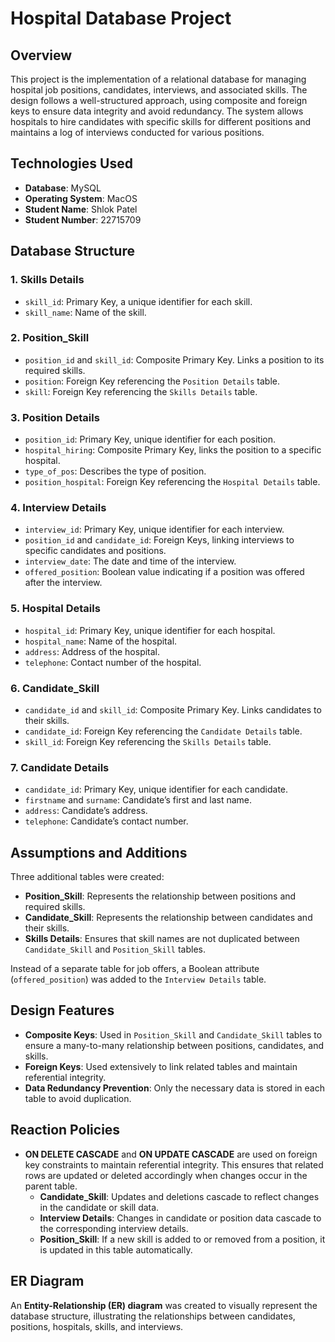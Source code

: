 # Hospital Database Project

## Overview
This project is the implementation of a relational database for managing hospital job positions, candidates, interviews, and associated skills. The design follows a well-structured approach, using composite and foreign keys to ensure data integrity and avoid redundancy. The system allows hospitals to hire candidates with specific skills for different positions and maintains a log of interviews conducted for various positions.

## Technologies Used
- **Database**: MySQL
- **Operating System**: MacOS
- **Student Name**: Shlok Patel
- **Student Number**: 22715709

## Database Structure

### 1. Skills Details
- `skill_id`: Primary Key, a unique identifier for each skill.
- `skill_name`: Name of the skill.

### 2. Position_Skill
- `position_id` and `skill_id`: Composite Primary Key. Links a position to its required skills.
- `position`: Foreign Key referencing the `Position Details` table.
- `skill`: Foreign Key referencing the `Skills Details` table.

### 3. Position Details
- `position_id`: Primary Key, unique identifier for each position.
- `hospital_hiring`: Composite Primary Key, links the position to a specific hospital.
- `type_of_pos`: Describes the type of position.
- `position_hospital`: Foreign Key referencing the `Hospital Details` table.

### 4. Interview Details
- `interview_id`: Primary Key, unique identifier for each interview.
- `position_id` and `candidate_id`: Foreign Keys, linking interviews to specific candidates and positions.
- `interview_date`: The date and time of the interview.
- `offered_position`: Boolean value indicating if a position was offered after the interview.

### 5. Hospital Details
- `hospital_id`: Primary Key, unique identifier for each hospital.
- `hospital_name`: Name of the hospital.
- `address`: Address of the hospital.
- `telephone`: Contact number of the hospital.

### 6. Candidate_Skill
- `candidate_id` and `skill_id`: Composite Primary Key. Links candidates to their skills.
- `candidate_id`: Foreign Key referencing the `Candidate Details` table.
- `skill_id`: Foreign Key referencing the `Skills Details` table.

### 7. Candidate Details
- `candidate_id`: Primary Key, unique identifier for each candidate.
- `firstname` and `surname`: Candidate’s first and last name.
- `address`: Candidate’s address.
- `telephone`: Candidate’s contact number.

## Assumptions and Additions
Three additional tables were created:
- **Position_Skill**: Represents the relationship between positions and required skills.
- **Candidate_Skill**: Represents the relationship between candidates and their skills.
- **Skills Details**: Ensures that skill names are not duplicated between `Candidate_Skill` and `Position_Skill` tables.

Instead of a separate table for job offers, a Boolean attribute (`offered_position`) was added to the `Interview Details` table.

## Design Features
- **Composite Keys**: Used in `Position_Skill` and `Candidate_Skill` tables to ensure a many-to-many relationship between positions, candidates, and skills.
- **Foreign Keys**: Used extensively to link related tables and maintain referential integrity.
- **Data Redundancy Prevention**: Only the necessary data is stored in each table to avoid duplication.

## Reaction Policies
- **ON DELETE CASCADE** and **ON UPDATE CASCADE** are used on foreign key constraints to maintain referential integrity. This ensures that related rows are updated or deleted accordingly when changes occur in the parent table.
    - **Candidate_Skill**: Updates and deletions cascade to reflect changes in the candidate or skill data.
    - **Interview Details**: Changes in candidate or position data cascade to the corresponding interview details.
    - **Position_Skill**: If a new skill is added to or removed from a position, it is updated in this table automatically.

## ER Diagram
An **Entity-Relationship (ER) diagram** was created to visually represent the database structure, illustrating the relationships between candidates, positions, hospitals, skills, and interviews.

